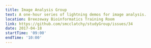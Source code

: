 ```yaml
---
title: Image Analysis Group
text: A one-hour series of lightning demos for image analysis.
location: Breezeway Bioinformatics Training Room
link: https://github.com/smcclatchy/studyGroup/issues/34
date: 2017-04-18
startTime: '09:00'
endTime: '10:00'
---
```

